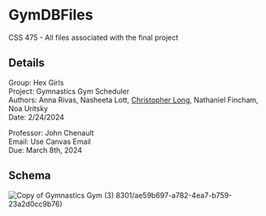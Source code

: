 # GymDBFiles
CSS 475 - All files associated with the final project

## Details
Group: Hex Girls<br>
Project: Gymnastics Gym Scheduler<br>
Authors: Anna Rivas, Nasheeta Lott, [Christopher Long](https://www.linkedin.com/in/christopher--long/), Nathaniel Fincham, Noa Uritsky<br>
Date: 2/24/2024<br>

Professor: John Chenault<br>
Email: Use Canvas Email<br>
Due: March 8th, 2024<br>

## Schema
![Copy of Gymnastics Gym (3)](https://github.com/n8lookout/GymDBFiles/assets/129123436/d19b29a9-7595-44da-b7cb-6a4c6d9072f3)
8301/ae59b697-a782-4ea7-b759-23a2d0cc9b76)
